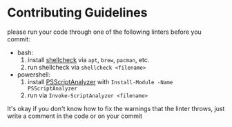 # Contributing Guidelines

please run your code through one of the following linters before you commit:

- bash:
    1. install [shellcheck](https://github.com/koalaman/shellcheck) via `apt`, `brew`, `pacman`, etc.
    2. run shellcheck via `shellcheck <filename>`
- powershell:
    1. install [PSScriptAnalyzer](https://github.com/PowerShell/PSScriptAnalyzer) with `Install-Module -Name PSScriptAnalyzer`
    2. run via `Invoke-ScriptAnalyzer <filename>`

It's okay if you don't know how to fix the warnings that the linter throws, just write a comment in the code or on your commit
